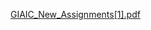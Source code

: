 [GIAIC_New_Assignments[1].pdf](https://github.com/user-attachments/files/19456916/GIAIC_New_Assignments.1.pdf)
